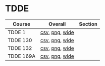 # TDDE

| Course | Overall | Section |
| ------ | ------- | ------- |
| TDDE 1 | [csv](https://github.com/UCSD-Historical-Enrollment-Data/2022Fall/blob/main/overall/TDDE%201.csv), [png](https://raw.githubusercontent.com/UCSD-Historical-Enrollment-Data/2022Fall/main/plot_overall/TDDE%201.png), [wide](https://raw.githubusercontent.com/UCSD-Historical-Enrollment-Data/2022Fall/main/plot_overall_wide/TDDE%201.png) |  |
| TDDE 130 | [csv](https://github.com/UCSD-Historical-Enrollment-Data/2022Fall/blob/main/overall/TDDE%20130.csv), [png](https://raw.githubusercontent.com/UCSD-Historical-Enrollment-Data/2022Fall/main/plot_overall/TDDE%20130.png), [wide](https://raw.githubusercontent.com/UCSD-Historical-Enrollment-Data/2022Fall/main/plot_overall_wide/TDDE%20130.png) |  |
| TDDE 132 | [csv](https://github.com/UCSD-Historical-Enrollment-Data/2022Fall/blob/main/overall/TDDE%20132.csv), [png](https://raw.githubusercontent.com/UCSD-Historical-Enrollment-Data/2022Fall/main/plot_overall/TDDE%20132.png), [wide](https://raw.githubusercontent.com/UCSD-Historical-Enrollment-Data/2022Fall/main/plot_overall_wide/TDDE%20132.png) |  |
| TDDE 169A | [csv](https://github.com/UCSD-Historical-Enrollment-Data/2022Fall/blob/main/overall/TDDE%20169A.csv), [png](https://raw.githubusercontent.com/UCSD-Historical-Enrollment-Data/2022Fall/main/plot_overall/TDDE%20169A.png), [wide](https://raw.githubusercontent.com/UCSD-Historical-Enrollment-Data/2022Fall/main/plot_overall_wide/TDDE%20169A.png) |  |
